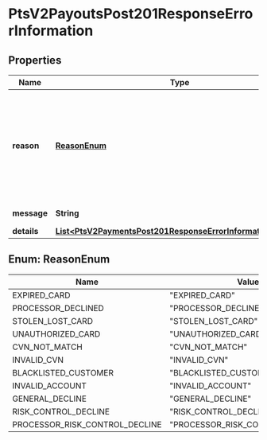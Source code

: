 
# PtsV2PayoutsPost201ResponseErrorInformation

## Properties
Name | Type | Description | Notes
------------ | ------------- | ------------- | -------------
**reason** | [**ReasonEnum**](#ReasonEnum) | The reason of the status.  Possible values:  - EXPIRED_CARD  - PROCESSOR_DECLINED  - STOLEN_LOST_CARD  - UNAUTHORIZED_CARD  - CVN_NOT_MATCH  - INVALID_CVN  - BLACKLISTED_CUSTOMER  - INVALID_ACCOUNT  - GENERAL_DECLINE  - RISK_CONTROL_DECLINE  - PROCESSOR_RISK_CONTROL_DECLINE  |  [optional]
**message** | **String** | The detail message related to the status and reason listed above. |  [optional]
**details** | [**List&lt;PtsV2PaymentsPost201ResponseErrorInformationDetails&gt;**](PtsV2PaymentsPost201ResponseErrorInformationDetails.md) |  |  [optional]


<a name="ReasonEnum"></a>
## Enum: ReasonEnum
Name | Value
---- | -----
EXPIRED_CARD | &quot;EXPIRED_CARD&quot;
PROCESSOR_DECLINED | &quot;PROCESSOR_DECLINED&quot;
STOLEN_LOST_CARD | &quot;STOLEN_LOST_CARD&quot;
UNAUTHORIZED_CARD | &quot;UNAUTHORIZED_CARD&quot;
CVN_NOT_MATCH | &quot;CVN_NOT_MATCH&quot;
INVALID_CVN | &quot;INVALID_CVN&quot;
BLACKLISTED_CUSTOMER | &quot;BLACKLISTED_CUSTOMER&quot;
INVALID_ACCOUNT | &quot;INVALID_ACCOUNT&quot;
GENERAL_DECLINE | &quot;GENERAL_DECLINE&quot;
RISK_CONTROL_DECLINE | &quot;RISK_CONTROL_DECLINE&quot;
PROCESSOR_RISK_CONTROL_DECLINE | &quot;PROCESSOR_RISK_CONTROL_DECLINE&quot;



